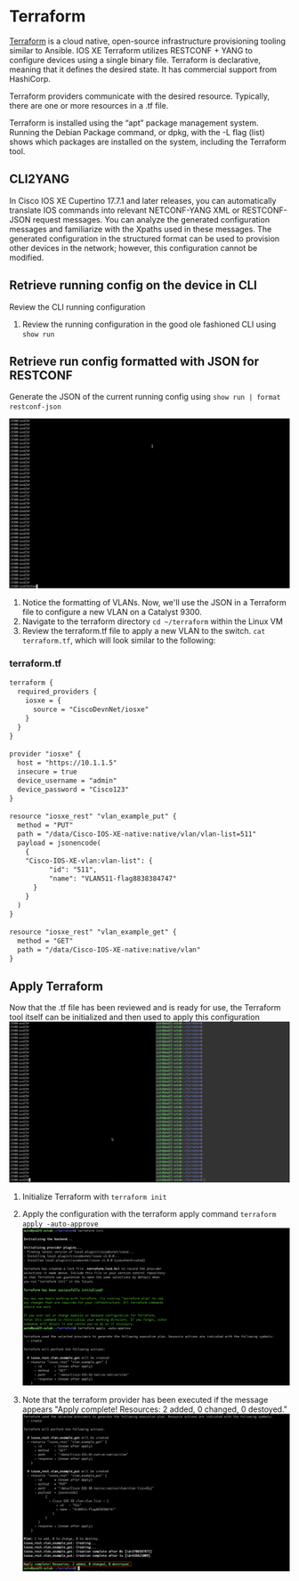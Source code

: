 # Terraform

[Terraform](https://www.terraform.io) is a cloud native, open-source infrastructure provisioning tooling similar to Ansible. IOS XE Terraform utilizes RESTCONF + YANG to configure devices using a single binary file. Terraform is declarative, meaning that it defines the desired state. It has commercial support from HashiCorp.

Terraform providers communicate with the desired resource. Typically, there are one or more resources in a .tf file.

Terraform is installed using the “apt” package management system. Running the Debian Package command, or dpkg, with the -L flag (list) shows which packages are installed on the system, including the Terraform tool.

## CLI2YANG
In Cisco IOS XE Cupertino 17.7.1 and later releases, you can automatically translate IOS commands into relevant NETCONF-YANG XML or RESTCONF-JSON request messages. You can analyze the generated configuration messages and familiarize with the Xpaths used in these messages. The generated configuration in the structured format can be used to provision other devices in the network; however, this configuration cannot be modified.

## Retrieve running config on the device in CLI
Review the CLI running configuration

1. Review the running configuration in the good ole fashioned CLI using `show run`


<!-- ## Retrieve running config formatted in XML for NETCONF
Generate the XML of the current running config using `netconf-xml`

![](./imgs/cli_to_xml.gif) -->


## Retrieve run config formatted with JSON for RESTCONF
Generate the JSON of the current running config using  `show run | format restconf-json`

![](./imgs/cli_to_json.gif)

1. Notice the formatting of VLANs. Now, we'll use the JSON in a Terraform file to configure a new VLAN on a Catalyst 9300.
1. Navigate to the terraform directory `cd ~/terraform` within the Linux VM
1. Review the terraform.tf file to apply a new VLAN to the switch. `cat terraform.tf`, which will look similar to the following:


### terraform.tf
```
terraform {
  required_providers {
    iosxe = {
      source = "CiscoDevnNet/iosxe"
    }
  }
}

provider "iosxe" {
  host = "https://10.1.1.5"
  insecure = true
  device_username = "admin"
  device_password = "Cisco123"
}

resource "iosxe_rest" "vlan_example_put" {
  method = "PUT"
  path = "/data/Cisco-IOS-XE-native:native/vlan/vlan-list=511"
  payload = jsonencode(
    {
    "Cisco-IOS-XE-vlan:vlan-list": {
          "id": "511",
          "name": "VLAN511-flag8838384747"
      }
    }
  )
}

resource "iosxe_rest" "vlan_example_get" {
  method = "GET"
  path = "/data/Cisco-IOS-XE-native:native/vlan"
}
```

## Apply Terraform
Now that the .tf file has been reviewed and is ready for use, the Terraform tool itself can be initialized and then used to apply this configuration
![](./imgs/terraform.gif)


1. Initialize Terraform with `terraform init`
1. Apply the configuration with the terraform apply command `terraform apply -auto-approve`
![](./imgs/terraform_init_and_apply.png)

1. Note that the terraform provider has been executed if the message appears "Apply complete! Resources: 2 added, 0 changed, 0 destoyed."
![](./imgs/terraform_apply_complete.png)
